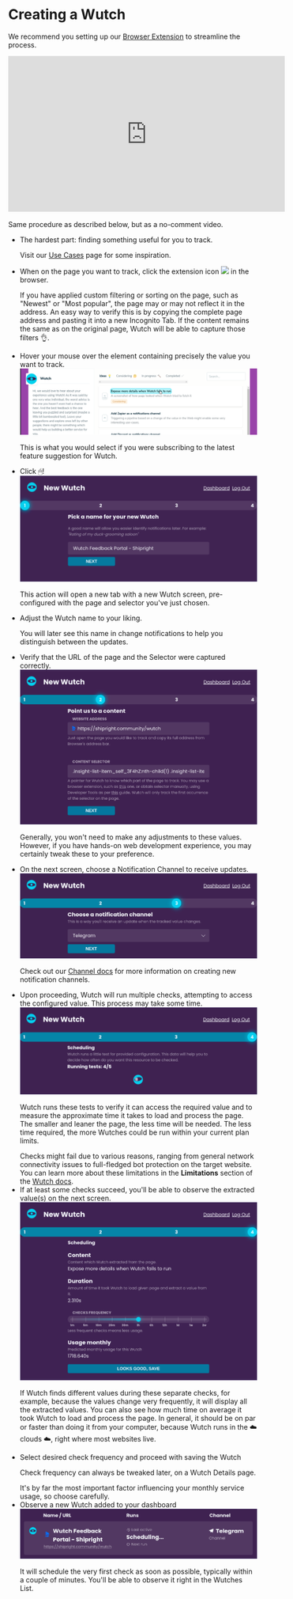 # Creating a Wutch

We recommend you setting up our [Browser Extension](https://wutch.net/docs/chrome-extension) to streamline the process.

<div className="pane-info text-center">
  <iframe width="560" height="315" src="https://www.youtube.com/embed/RX702Qfhm4s" frameborder="0" allow="accelerometer; autoplay; encrypted-media; gyroscope; picture-in-picture" allowfullscreen></iframe>
  <p className="description">Same procedure as described below, but as a no-comment video.</p>
</div>

- The hardest part: finding something useful for you to track.
  <p className="description">Visit our <a href="https://wutch.net/use-cases">Use Cases</a> page for some inspiration.</p>
- When on the page you want to track, click the extension icon <img src="https://wutch.net/logo.png" width="16" className="inline" /> in the browser.
  <p className="description">If you have applied custom filtering or sorting on the page, such as "Newest" or "Most popular", the page may or may not reflect it in the address. An easy way to verify this is by copying the complete page address and pasting it into a new Incognito Tab. If the content remains the same as on the original page, Wutch will be able to capture those filters 👌.</p>
- Hover your mouse over the element containing precisely the value you want to track.
  <img src="/images/docs/extension-hover.png" />
  <p className="description text-center">This is what you would select if you were subscribing to the latest feature suggestion for Wutch.</p>
- Click 🖱!
  <img src="/images/docs/new-wutch.png" />
  <p className="description text-center">This action will open a new tab with a new Wutch screen, pre-configured with the page and selector you've just chosen.</p>
- Adjust the Wutch name to your liking.
  <p className="description">You will later see this name in change notifications to help you distinguish between the updates.</p>
- Verify that the URL of the page and the Selector were captured correctly.
  <img src="/images/docs/wutch-config.png" />
  <p className="description text-center">Generally, you won't need to make any adjustments to these values. However, if you have hands-on web development experience, you may certainly tweak these to your preference.</p>
- On the next screen, choose a Notification Channel to receive updates.
  <img src="/images/docs/wutch-channel.png" />
  <p className="description text-center">Check out our <a href="https://wutch.net/docs/basic-features/channels">Channel docs</a> for more information on creating new notification channels.</p>
- Upon proceeding, Wutch will run multiple checks, attempting to access the configured value. This process may take some time.
  <img src="/images/docs/wutch-checks.png" />
  <p className="description">Wutch runs these tests to verify it can access the required value and to measure the approximate time it takes to load and process the page. The smaller and leaner the page, the less time will be needed. The less time required, the more Wutches could be run within your current plan limits.</p>
  <div className="pane-info">
    Checks might fail due to various reasons, ranging from general network connectivity issues to full-fledged bot protection on the target website. You can learn more about these limitations in the <b>Limitations</b> section of the <a href="http://localhost:3000/docs/basic-features/wutches">Wutch docs</a>.
  </div>
- If at least some checks succeed, you'll be able to observe the extracted value(s) on the next screen.
  <img src="/images/docs/wutch-scheduling.png" />
  <p className="description">If Wutch finds different values during these separate checks, for example, because the values change very frequently, it will display all the extracted values. You can also see how much time on average it took Wutch to load and process the page. In general, it should be on par or faster than doing it from your computer, because Wutch runs in the ☁️ clouds ☁️, right where most websites live.</p>
- Select desired check frequency and proceed with saving the Wutch
  <p className="description">Check frequency can always be tweaked later, on a Wutch Details page.</p>
  <div className="pane-info">It's by far the most important factor influencing your monthly service usage, so choose carefully.</div>
- Observe a new Wutch added to your dashboard
  <img src="/images/docs/wutch-added.png" />
  <p className="description">It will schedule the very first check as soon as possible, typically within a couple of minutes. You'll be able to observe it right in the Wutches List.</p>
